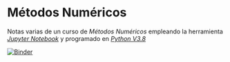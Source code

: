 # Métodos Numéricos

Notas varias de un curso de *Métodos Numéricos* empleando la herramienta *[Jupyter Notebook](http://jupyter.org/ "Jupyter Notebook's home page")* y programado en *[Python V3.8](https://www.python.org/ "Python's home page")*

[![Binder](https://mybinder.org/badge_logo.svg)](https://mybinder.org/v2/gh/carlosalvarezh/Metodos_Numericos/HEAD)
